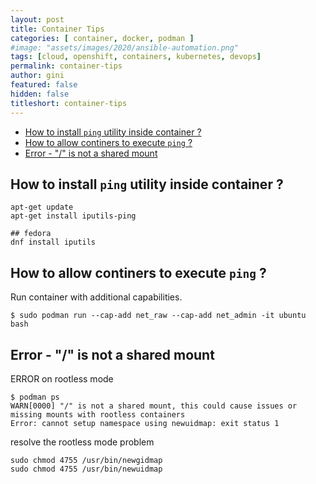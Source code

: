 ```yaml
---
layout: post
title: Container Tips
categories: [ container, docker, podman ]
#image: "assets/images/2020/ansible-automation.png"
tags: [cloud, openshift, containers, kubernetes, devops]
permalink: container-tips
author: gini
featured: false
hidden: false
titleshort: container-tips
---
```


- [How to install `ping` utility inside container ?](#how-to-install-ping-utility-inside-container-)
- [How to allow continers to execute `ping` ?](#how-to-allow-continers-to-execute-ping-)
- [Error - "/" is not a shared mount](#error----is-not-a-shared-mount)

## How to install `ping` utility inside container ?

```shell
apt-get update
apt-get install iputils-ping

## fedora
dnf install iputils
```

## How to allow continers to execute `ping` ?

Run container with additional capabilities.

```shell
$ sudo podman run --cap-add net_raw --cap-add net_admin -it ubuntu bash
```

## Error - "/" is not a shared mount

ERROR on rootless mode

```shell
$ podman ps
WARN[0000] "/" is not a shared mount, this could cause issues or missing mounts with rootless containers
Error: cannot setup namespace using newuidmap: exit status 1
```

resolve the rootless mode problem

```
sudo chmod 4755 /usr/bin/newgidmap
sudo chmod 4755 /usr/bin/newuidmap
```

